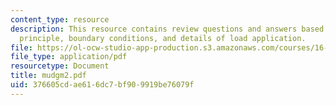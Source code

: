 ```yaml
---
content_type: resource
description: This resource contains review questions and answers based on St. Venant's
  principle, boundary conditions, and details of load application.
file: https://ol-ocw-studio-app-production.s3.amazonaws.com/courses/16-01-unified-engineering-i-ii-iii-iv-fall-2005-spring-2006/376605cdae616dc7bf909919be76079f_mudgm2.pdf
file_type: application/pdf
resourcetype: Document
title: mudgm2.pdf
uid: 376605cd-ae61-6dc7-bf90-9919be76079f
---
```


